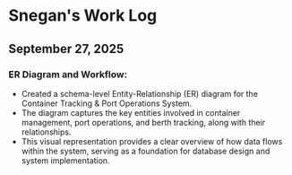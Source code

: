 # Snegan's Work Log

## September 27, 2025

### ER Diagram and Workflow:

- Created a schema-level Entity-Relationship (ER) diagram for the Container Tracking & Port Operations System. 
- The diagram captures the key entities involved in container management, port operations, and berth tracking, along with their relationships. 
- This visual representation provides a clear overview of how data flows within the system, serving as a foundation for database design and system implementation.